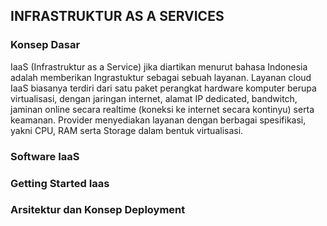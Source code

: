 ## INFRASTRUKTUR AS A SERVICES

### Konsep Dasar
IaaS (Infrastruktur as a Service) jika diartikan menurut bahasa Indonesia adalah memberikan Ingrastuktur sebagai sebuah layanan. Layanan cloud IaaS biasanya terdiri dari satu paket perangkat hardware komputer berupa virtualisasi, dengan jaringan internet, alamat IP dedicated, bandwitch, jaminan online secara realtime (koneksi ke internet secara kontinyu) serta keamanan. Provider menyediakan layanan dengan berbagai spesifikasi, yakni CPU, RAM serta Storage dalam bentuk virtualisasi.

### Software IaaS

### Getting Started Iaas

### Arsitektur dan Konsep Deployment